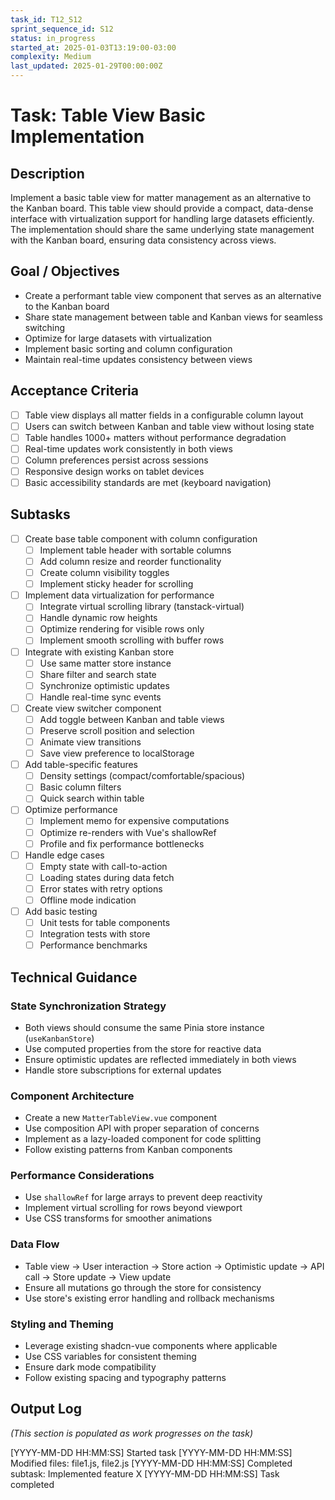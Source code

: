 ```yaml
---
task_id: T12_S12
sprint_sequence_id: S12
status: in_progress
started_at: 2025-01-03T13:19:00-03:00
complexity: Medium
last_updated: 2025-01-29T00:00:00Z
---
```


# Task: Table View Basic Implementation

## Description
Implement a basic table view for matter management as an alternative to the Kanban board. This table view should provide a compact, data-dense interface with virtualization support for handling large datasets efficiently. The implementation should share the same underlying state management with the Kanban board, ensuring data consistency across views.

## Goal / Objectives
- Create a performant table view component that serves as an alternative to the Kanban board
- Share state management between table and Kanban views for seamless switching
- Optimize for large datasets with virtualization
- Implement basic sorting and column configuration
- Maintain real-time updates consistency between views

## Acceptance Criteria
- [ ] Table view displays all matter fields in a configurable column layout
- [ ] Users can switch between Kanban and table view without losing state
- [ ] Table handles 1000+ matters without performance degradation
- [ ] Real-time updates work consistently in both views
- [ ] Column preferences persist across sessions
- [ ] Responsive design works on tablet devices
- [ ] Basic accessibility standards are met (keyboard navigation)

## Subtasks
- [ ] Create base table component with column configuration
  - [ ] Implement table header with sortable columns
  - [ ] Add column resize and reorder functionality
  - [ ] Create column visibility toggles
  - [ ] Implement sticky header for scrolling

- [ ] Implement data virtualization for performance
  - [ ] Integrate virtual scrolling library (tanstack-virtual)
  - [ ] Handle dynamic row heights
  - [ ] Optimize rendering for visible rows only
  - [ ] Implement smooth scrolling with buffer rows

- [ ] Integrate with existing Kanban store
  - [ ] Use same matter store instance
  - [ ] Share filter and search state
  - [ ] Synchronize optimistic updates
  - [ ] Handle real-time sync events

- [ ] Create view switcher component
  - [ ] Add toggle between Kanban and table views
  - [ ] Preserve scroll position and selection
  - [ ] Animate view transitions
  - [ ] Save view preference to localStorage

- [ ] Add table-specific features
  - [ ] Density settings (compact/comfortable/spacious)
  - [ ] Basic column filters
  - [ ] Quick search within table

- [ ] Optimize performance
  - [ ] Implement memo for expensive computations
  - [ ] Optimize re-renders with Vue's shallowRef
  - [ ] Profile and fix performance bottlenecks

- [ ] Handle edge cases
  - [ ] Empty state with call-to-action
  - [ ] Loading states during data fetch
  - [ ] Error states with retry options
  - [ ] Offline mode indication

- [ ] Add basic testing
  - [ ] Unit tests for table components
  - [ ] Integration tests with store
  - [ ] Performance benchmarks

## Technical Guidance

### State Synchronization Strategy
- Both views should consume the same Pinia store instance (`useKanbanStore`)
- Use computed properties from the store for reactive data
- Ensure optimistic updates are reflected immediately in both views
- Handle store subscriptions for external updates

### Component Architecture
- Create a new `MatterTableView.vue` component
- Use composition API with proper separation of concerns
- Implement as a lazy-loaded component for code splitting
- Follow existing patterns from Kanban components

### Performance Considerations
- Use `shallowRef` for large arrays to prevent deep reactivity
- Implement virtual scrolling for rows beyond viewport
- Use CSS transforms for smoother animations

### Data Flow
- Table view → User interaction → Store action → Optimistic update → API call → Store update → View update
- Ensure all mutations go through the store for consistency
- Use store's existing error handling and rollback mechanisms

### Styling and Theming
- Leverage existing shadcn-vue components where applicable
- Use CSS variables for consistent theming
- Ensure dark mode compatibility
- Follow existing spacing and typography patterns

## Output Log
*(This section is populated as work progresses on the task)*

[YYYY-MM-DD HH:MM:SS] Started task
[YYYY-MM-DD HH:MM:SS] Modified files: file1.js, file2.js
[YYYY-MM-DD HH:MM:SS] Completed subtask: Implemented feature X
[YYYY-MM-DD HH:MM:SS] Task completed